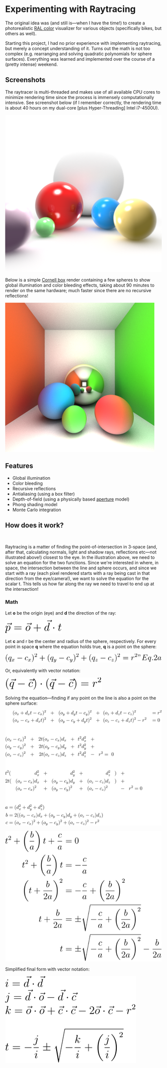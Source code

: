 # Experimenting with Raytracing

The original idea was (and still is—when I have the time!) to create a photorealistic [RAL color](https://en.wikipedia.org/wiki/RAL_colour_standard) visualizer for various objects (specifically bikes, but others as well).

Starting this project, I had no prior experience with implementing raytracing, but merely a concept understanding of it. Turns out the math is not too complex (e.g. rearranging and solving quadratic polynomials for sphere surfaces). Everything was learned and implemented over the course of a (pretty intense) weekend.

## Screenshots

The raytracer is multi-threaded and makes use of all available CPU cores to minimize rendering time since the process is immensely computationally intensive. See screenshot below (if I remember correctly, the rendering time is about 40 hours on my dual-core [plus Hyper-Threading] Intel i7-4500U).

<img alt="" src="ral-viz/images/rt0.png"/>

Below is a simple [Cornell box](https://en.wikipedia.org/wiki/Cornell_box) render containing a few spheres to show global illumination and color bleeding effects, taking about 90 minutes to render on the same hardware; much faster since there are no recursive reflections!

<img alt="" src="ral-viz/images/rt1.png"/>

## Features

* Global illumination
* Color bleeding
* Recursive reflections
* Antialiasing (using a box filter)
* Depth-of-field (using a physically based [aperture](https://en.wikipedia.org/wiki/Aperture) model)
* Phong shading model
* Monte Carlo integration

## How does it work?

<img alt="" src="images/raytrace.png"/>

Raytracing is a matter of finding the point-of-intersection in 3-space (and, after that, calculating normals, light and shadow rays, reflections etc—not illustrated above!) closest to the eye. In the illustration above, we need to solve an equation for the two functions. Since we're interested in where, in space, the intersection between the line and sphere occurs, and since we start with a ray (each pixel rendered starts with a ray being cast in that direction from the eye/camera!), we want to solve the equation for the scalar t. This tells us how far along the ray we need to travel to end up at the intersection!

### Math

Let **o** be the origin (eye) and **d** the direction of the ray:

![Eq. 1](https://raw.githubusercontent.com/philiparvidsson/Raytracing/master/images/eq1.svg "Eq. 1")

Let **c** and r be the center and radius of the sphere, respectively. For every point in space **q** where the equation holds true, **q** is a point on the sphere:

![Eq. 2a](https://raw.githubusercontent.com/philiparvidsson/Raytracing/master/images/eq2a.svg "Eq. 2a")

Or, equivalently with vector notation:

![Eq. 2b](https://raw.githubusercontent.com/philiparvidsson/Raytracing/master/images/eq2b.svg "Eq. 2b")

Solving the equation—finding if any point on the line is also a point on the sphere surface:

![Eq. 3a](https://raw.githubusercontent.com/philiparvidsson/Raytracing/master/images/eq3a.svg "Eq. 3a")

![Eq. 3b](https://raw.githubusercontent.com/philiparvidsson/Raytracing/master/images/eq3b.svg "Eq. 3b")

Simplified final form with vector notation:

![Eq. 4](https://raw.githubusercontent.com/philiparvidsson/Raytracing/master/images/eq4.svg "Eq. 4")
